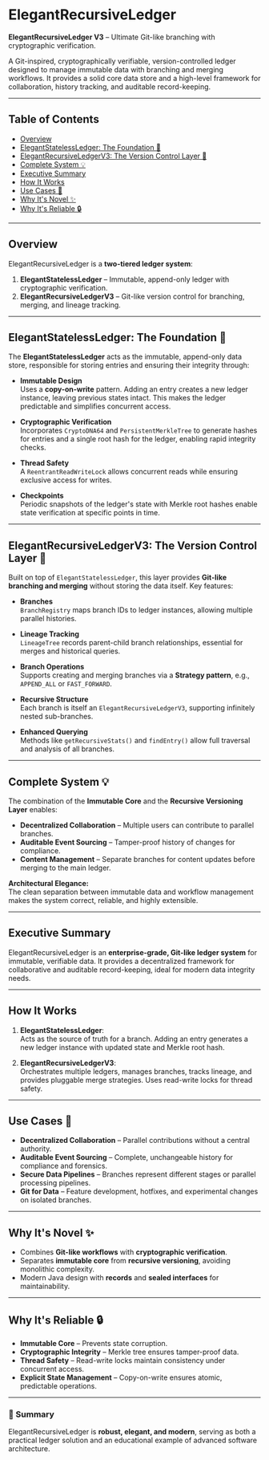 # ElegantRecursiveLedger

**ElegantRecursiveLedger V3** – Ultimate Git-like branching with cryptographic verification.  

A Git-inspired, cryptographically verifiable, version-controlled ledger designed to manage immutable data with branching and merging workflows. It provides a solid core data store and a high-level framework for collaboration, history tracking, and auditable record-keeping.

---

## Table of Contents
- [Overview](#overview)
- [ElegantStatelessLedger: The Foundation 🧱](#elegantstatelessledger-the-foundation-)
- [ElegantRecursiveLedgerV3: The Version Control Layer 🌳](#elegantrecursiveledgerv3-the-version-control-layer-)
- [Complete System 💡](#complete-system-)
- [Executive Summary](#executive-summary)
- [How It Works](#how-it-works)
- [Use Cases 💼](#use-cases-)
- [Why It's Novel ✨](#why-its-novel-)
- [Why It's Reliable 🔒](#why-its-reliable-)

---

## Overview
ElegantRecursiveLedger is a **two-tiered ledger system**:

1. **ElegantStatelessLedger** – Immutable, append-only ledger with cryptographic verification.
2. **ElegantRecursiveLedgerV3** – Git-like version control for branching, merging, and lineage tracking.

---

## ElegantStatelessLedger: The Foundation 🧱

The **ElegantStatelessLedger** acts as the immutable, append-only data store, responsible for storing entries and ensuring their integrity through:

- **Immutable Design**  
  Uses a **copy-on-write** pattern. Adding an entry creates a new ledger instance, leaving previous states intact. This makes the ledger predictable and simplifies concurrent access.

- **Cryptographic Verification**  
  Incorporates `CryptoDNA64` and `PersistentMerkleTree` to generate hashes for entries and a single root hash for the ledger, enabling rapid integrity checks.

- **Thread Safety**  
  A `ReentrantReadWriteLock` allows concurrent reads while ensuring exclusive access for writes.

- **Checkpoints**  
  Periodic snapshots of the ledger's state with Merkle root hashes enable state verification at specific points in time.

---

## ElegantRecursiveLedgerV3: The Version Control Layer 🌳

Built on top of `ElegantStatelessLedger`, this layer provides **Git-like branching and merging** without storing the data itself. Key features:

- **Branches**  
  `BranchRegistry` maps branch IDs to ledger instances, allowing multiple parallel histories.

- **Lineage Tracking**  
  `LineageTree` records parent-child branch relationships, essential for merges and historical queries.

- **Branch Operations**  
  Supports creating and merging branches via a **Strategy pattern**, e.g., `APPEND_ALL` or `FAST_FORWARD`.

- **Recursive Structure**  
  Each branch is itself an `ElegantRecursiveLedgerV3`, supporting infinitely nested sub-branches.

- **Enhanced Querying**  
  Methods like `getRecursiveStats()` and `findEntry()` allow full traversal and analysis of all branches.

---

## Complete System 💡

The combination of the **Immutable Core** and the **Recursive Versioning Layer** enables:

- **Decentralized Collaboration** – Multiple users can contribute to parallel branches.
- **Auditable Event Sourcing** – Tamper-proof history of changes for compliance.
- **Content Management** – Separate branches for content updates before merging to the main ledger.

**Architectural Elegance:**  
The clean separation between immutable data and workflow management makes the system correct, reliable, and highly extensible.

---

## Executive Summary

ElegantRecursiveLedger is an **enterprise-grade, Git-like ledger system** for immutable, verifiable data. It provides a decentralized framework for collaborative and auditable record-keeping, ideal for modern data integrity needs.

---

## How It Works

1. **ElegantStatelessLedger**:  
   Acts as the source of truth for a branch. Adding an entry generates a new ledger instance with updated state and Merkle root hash.

2. **ElegantRecursiveLedgerV3**:  
   Orchestrates multiple ledgers, manages branches, tracks lineage, and provides pluggable merge strategies. Uses read-write locks for thread safety.

---

## Use Cases 💼

- **Decentralized Collaboration** – Parallel contributions without a central authority.
- **Auditable Event Sourcing** – Complete, unchangeable history for compliance and forensics.
- **Secure Data Pipelines** – Branches represent different stages or parallel processing pipelines.
- **Git for Data** – Feature development, hotfixes, and experimental changes on isolated branches.

---

## Why It's Novel ✨

- Combines **Git-like workflows** with **cryptographic verification**.
- Separates **immutable core** from **recursive versioning**, avoiding monolithic complexity.
- Modern Java design with **records** and **sealed interfaces** for maintainability.

---

## Why It's Reliable 🔒

- **Immutable Core** – Prevents state corruption.
- **Cryptographic Integrity** – Merkle tree ensures tamper-proof data.
- **Thread Safety** – Read-write locks maintain consistency under concurrent access.
- **Explicit State Management** – Copy-on-write ensures atomic, predictable operations.

---

### 🌟 Summary

ElegantRecursiveLedger is **robust, elegant, and modern**, serving as both a practical ledger solution and an educational example of advanced software architecture.
